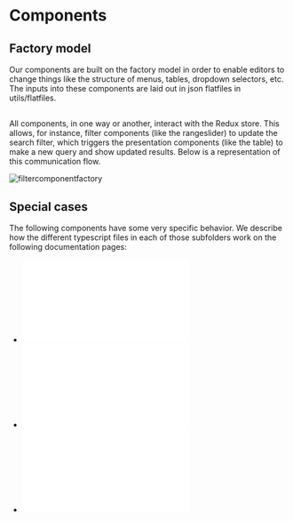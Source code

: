 # Components

## Factory model

Our components are built on the factory model in order to enable editors to change things like the structure of menus, tables, dropdown selectors, etc. The inputs into these components are laid out in json flatfiles in utils/flatfiles.

## 

All components, in one way or another, interact with the Redux store. This allows, for instance, filter components (like the rangeslider) to update the search filter, which triggers the presentation components (like the table) to make a new query and show updated results. Below is a representation of this communication flow.

![filtercomponentfactory](../../documentation_assets/filtercomponentfactory.svg)

## Special cases

The following components have some very specific behavior. We describe how the different typescript files in each of those subfolders work on the following documentation pages:

* ![Cascading Menu Factories](./cascading/package.md)
* ![Filter Component Factories](./FilterComponents/package.md)
* ![Presentation Components](./PresentationComponents/package.md)